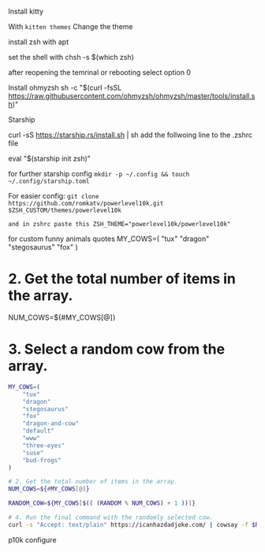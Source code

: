 Install kitty

With `kitten themes` Change the theme

install zsh with apt

set the shell with chsh -s $(which zsh)

after reopening the temrinal or rebooting select option 0

Install ohmyzsh
	sh -c "$(curl -fsSL https://raw.githubusercontent.com/ohmyzsh/ohmyzsh/master/tools/install.sh)"

Starship

curl -sS https://starship.rs/install.sh | sh
add the follwoing line to the .zshrc file

eval "$(starship init zsh)"

for further starship config
`mkdir -p ~/.config && touch ~/.config/starship.toml`

For easier config:
`git clone https://github.com/romkatv/powerlevel10k.git $ZSH_CUSTOM/themes/powerlevel10k`

	and in zshrc paste this ZSH_THEME="powerlevel10k/powerlevel10k"

for custom funny animals quotes
MY_COWS=(
    "tux"
    "dragon"
    "stegosaurus"
    "fox"
)

# 2. Get the total number of items in the array.
NUM_COWS=${#MY_COWS[@]}

# 3. Select a random cow from the array.
```sh
MY_COWS=(
    "tux"
    "dragon"
    "stegosaurus"
    "fox"
    "dragon-and-cow"
    "default"
    "www"
    "three-eyes"
    "suse"
    "bud-frogs"
)

# 2. Get the total number of items in the array.
NUM_COWS=${#MY_COWS[@]}

RANDOM_COW=${MY_COWS[$(( (RANDOM % NUM_COWS) + 1 ))]}

# 4. Run the final command with the randomly selected cow.
curl -s "Accept: text/plain" https://icanhazdadjoke.com/ | cowsay -f $RANDOM_COW | lolcat --freq=0.075 --force
```

p10k configure